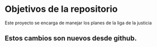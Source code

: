 # Objetivos de la repositorio

Este proyecto se encarga de manejar los planes de la liga de la justicia

## Estos cambios son nuevos desde github.

